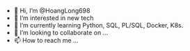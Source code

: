 - 👋 Hi, I’m @HoangLong698
- 👀 I’m interested in new tech
- 🌱 I’m currently learning Python, SQL, PL/SQL, Docker, K8s.
- 💞️ I’m looking to collaborate on ...
- 📫 How to reach me ...

<!---
HoangLong698/HoangLong698 is a ✨ special ✨ repository because its `README.md` (this file) appears on your GitHub profile.
You can click the Preview link to take a look at your changes.
--->
